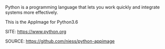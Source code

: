 
 Python is a programming language that lets you work quickly
 and integrate systems more effectively.
 
 This is the AppImage for Python3.6
 
 SITE: https://www.python.org

 SOURCE: https://github.com/niess/python-appimage
